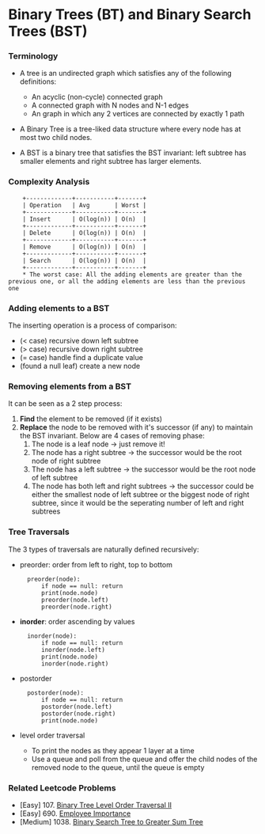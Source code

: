 # Binary Trees (BT) and Binary Search Trees (BST)

### Terminology
* A tree is an undirected graph which satisfies any of the following definitions:
    * An acyclic (non-cycle) connected graph
    * A connected graph with N nodes and N-1 edges
    * An graph in which any 2 vertices are connected by exactly 1 path

* A Binary Tree is a tree-liked data structure where every node has at most two child nodes.

* A BST is a binary tree that satisfies the BST invariant: left subtree has smaller elements and right subtree has larger elements.

### Complexity Analysis

        +-------------+-----------+-------+
        | Operation   | Avg       | Worst |
        +-------------+-----------+-------+
        | Insert      | O(log(n)) | O(n)  |
        +-------------+-----------+-------+ 
        | Delete      | O(log(n)) | O(n)  |
        +-------------+-----------+-------+
        | Remove      | O(log(n)) | O(n)  |
        +-------------+-----------+-------+
        | Search      | O(log(n)) | O(n)  |
        +-------------+-----------+-------+
        * The worst case: All the adding elements are greater than the previous one, or all the adding elements are less than the previous one

### Adding elements to a BST
The inserting operation is a process of comparison:
* (< case) recursive down left subtree
* (> case) recursive down right subtree
* (= case) handle find a duplicate value
* (found a null leaf) create a new node

### Removing elements from a BST
It can be seen as a 2 step process:
1. **Find** the element to be removed (if it exists)
2. **Replace** the node to be removed with it's successor (if any) to maintain the BST invariant. Below are 4 cases of removing phase:
    1. The node is a leaf node -> just remove it!
    2. The node has a right subtree -> the successor would be the root node of right subtree
    3. The node has a left subtree -> the successor would be the root node of left subtree
    4. The node has both left and right subtrees -> the successor could be either the smallest node of left subtree or the biggest node of right subtree, since it would be the seperating number of left and right subtrees

### Tree Traversals
The 3 types of traversals are naturally defined recursively:
* preorder: order from left to right, top to bottom

        preorder(node):
            if node == null: return
            print(node.node)
            preorder(node.left)
            preorder(node.right)

* **inorder**: order ascending by values

        inorder(node):
            if node == null: return
            inorder(node.left)
            print(node.node)
            inorder(node.right)

* postorder

        postorder(node):
            if node == null: return
            postorder(node.left)
            postorder(node.right)
            print(node.node)

* level order traversal
    * To print the nodes as they appear 1 layer at a time
    * Use a queue and poll from the queue and offer the child nodes of the removed node to the queue, until the queue is empty


### Related Leetcode Problems
* [Easy]  107. [Binary Tree Level Order Traversal II](https://leetcode.com/problems/binary-tree-level-order-traversal-ii/)
* [Easy]  690. [Employee Importance](https://leetcode.com/problems/employee-importance/)
* [Medium]  1038. [Binary Search Tree to Greater Sum Tree](https://leetcode.com/problems/binary-search-tree-to-greater-sum-tree/)